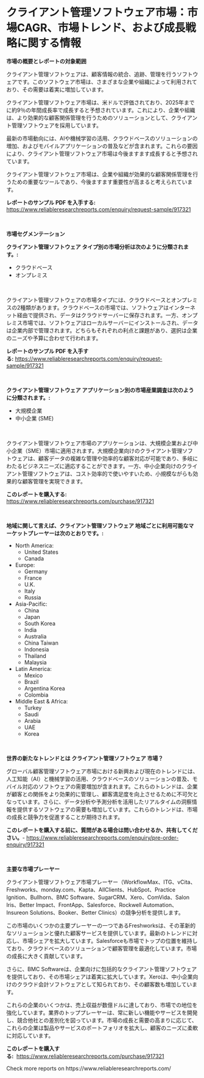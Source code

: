 <p><h1>クライアント管理ソフトウェア市場：市場CAGR、市場トレンド、および成長戦略に関する情報</h1></p><p><strong>市場の概要とレポートの対象範囲</strong></p>
<p><p>クライアント管理ソフトウェアは、顧客情報の統合、追跡、管理を行うソフトウェアです。このソフトウェア市場は、さまざまな企業や組織によって利用されており、その需要は着実に増加しています。</p><p>クライアント管理ソフトウェア市場は、米ドルで評価されており、2025年までに約9％の年間成長率で成長すると予想されています。これにより、企業や組織は、より効果的な顧客関係管理を行うためのソリューションとして、クライアント管理ソフトウェアを採用しています。</p><p>最新の市場動向には、AIや機械学習の活用、クラウドベースのソリューションの増加、およびモバイルアプリケーションの普及などが含まれます。これらの要因により、クライアント管理ソフトウェア市場は今後ますます成長すると予想されています。</p><p>クライアント管理ソフトウェア市場は、企業や組織が効果的な顧客関係管理を行うための重要なツールであり、今後ますます重要性が高まると考えられています。</p></p>
<p><strong>レポートのサンプル PDF を入手する:</strong> <a href="https://www.reliableresearchreports.com/enquiry/request-sample/917321">https://www.reliableresearchreports.com/enquiry/request-sample/917321</a></p>
<p>&nbsp;</p>
<p><strong>市場セグメンテーション</strong></p>
<p><strong>クライアント管理ソフトウェア タイプ別の市場分析は次のように分類されます。:</strong></p>
<p><ul><li>クラウドベース</li><li>オンプレミス</li></ul></p>
<p>&nbsp;</p>
<p><p>クライアント管理ソフトウェアの市場タイプには、クラウドベースとオンプレミスの2種類があります。クラウドベースの市場では、ソフトウェアはインターネット経由で提供され、データはクラウドサーバーに保存されます。一方、オンプレミス市場では、ソフトウェアはローカルサーバーにインストールされ、データは企業内部で管理されます。どちらもそれぞれの利点と課題があり、選択は企業のニーズや予算に合わせて行われます。</p></p>
<p><strong>レポートのサンプル PDF を入手する:</strong>&nbsp;<a href="https://www.reliableresearchreports.com/enquiry/request-sample/917321">https://www.reliableresearchreports.com/enquiry/request-sample/917321</a></p>
<p>&nbsp;</p>
<p><strong> クライアント管理ソフトウェア アプリケーション別の市場産業調査は次のように分類されます。:</strong></p>
<p><ul><li>大規模企業</li><li>中小企業 (SME)</li></ul></p>
<p>&nbsp;</p>
<p><p>クライアント管理ソフトウェア市場のアプリケーションは、大規模企業および中小企業（SME）市場に適用されます。大規模企業向けのクライアント管理ソフトウェアは、顧客データの複雑な管理や効率的な顧客対応が可能であり、多岐にわたるビジネスニーズに適応することができます。一方、中小企業向けのクライアント管理ソフトウェアは、コスト効率的で使いやすいため、小規模ながらも効果的な顧客管理を実現できます。</p></p>
<p><strong>このレポートを購入する:</strong>&nbsp; <a href="https://www.reliableresearchreports.com/purchase/917321">https://www.reliableresearchreports.com/purchase/917321</a></p>
<p>&nbsp;</p>
<p><strong>地域に関して言えば、クライアント管理ソフトウェア 地域ごとに利用可能なマーケットプレーヤーは次のとおりです。:</strong></p>
<p><ul>
    <li>
        North America:
        <ul>
            <li>United States</li>
            <li>Canada</li>
        </ul>
    </li>
    <li>
        Europe:
        <ul>
            <li>Germany</li>
            <li>France</li>
            <li>U.K.</li>
            <li>Italy</li>
            <li>Russia</li>
        </ul>
    </li>
    <li>
        Asia-Pacific:
        <ul>
            <li>China</li>
            <li>Japan</li>
            <li>South Korea</li>
            <li>India</li>
            <li>Australia</li>
            <li>China Taiwan</li>
            <li>Indonesia</li>
            <li>Thailand</li>
            <li>Malaysia</li>
        </ul>
    </li>
    <li>
        Latin America:
        <ul>
            <li>Mexico</li>
            <li>Brazil</li>
            <li>Argentina Korea</li>
            <li>Colombia</li>
        </ul>
    </li>
    <li>
        Middle East & Africa:
        <ul>
            <li>Turkey</li>
            <li>Saudi</li>
            <li>Arabia</li>
            <li>UAE</li>
            <li>Korea</li>
        </ul>
    </li>
    </ul></p>
<p>&nbsp;</p>
<p><strong>世界の新たなトレンドとは クライアント管理ソフトウェア 市場？</strong></p>
<p><p>グローバル顧客管理ソフトウェア市場における新興および現在のトレンドには、人工知能（AI）と機械学習の活用、クラウドベースのソリューションの普及、モバイル対応のソフトウェアの需要増加が含まれます。これらのトレンドは、企業が顧客との関係をより効果的に管理し、顧客満足度を向上させるために不可欠となっています。さらに、データ分析や予測分析を活用したリアルタイムの洞察情報を提供するソフトウェアの需要も増加しています。これらのトレンドは、市場の成長と競争力を促進することが期待されます。</p></p>
<p><strong>このレポートを購入する前に、質問がある場合は問い合わせるか、共有してください。</strong>- <a href="https://www.reliableresearchreports.com/enquiry/pre-order-enquiry/917321">https://www.reliableresearchreports.com/enquiry/pre-order-enquiry/917321</a></p>
<p>&nbsp;</p>
<p><strong>主要な市場プレーヤー</strong></p>
<p><p>クライアント管理ソフトウェア市場プレーヤー（WorkflowMax、ITG、vCita、Freshworks、monday.com、Kapta、AllClients、HubSpot、Practice Ignition、Bullhorn、BMC Software、SugarCRM、Xero、ComVida、Salon Iris、Better Impact、FrontApp、Salesforce、Rockwell Automation、Insureon Solutions、Booker、Better Clinics）の競争分析を提供します。</p><p>この市場のいくつかの主要プレーヤーの一つであるFreshworksは、その革新的なソリューションと優れた顧客サービスを提供しています。最新のトレンドに対応し、市場シェアを拡大しています。Salesforceも市場でトップの位置を維持しており、クラウドベースのソリューションで顧客管理を最適化しています。市場の成長に大きく貢献しています。</p><p>さらに、BMC Softwareは、企業向けに包括的なクライアント管理ソフトウェアを提供しており、その市場シェアは着実に拡大しています。Xeroは、中小企業向けのクラウド会計ソフトウェアとして知られており、その顧客数も増加しています。</p><p>これらの企業のいくつかは、売上収益が数億ドルに達しており、市場での地位を強化しています。業界のトッププレーヤーは、常に新しい機能やサービスを開発し、競合他社との差別化を図っています。市場の成長と需要の高まりに応じて、これらの企業は製品やサービスのポートフォリオを拡大し、顧客のニーズに柔軟に対応しています。</p></p>
<p><strong>このレポートを購入する:</strong>&nbsp;&nbsp;<a href="https://www.reliableresearchreports.com/purchase/917321">https://www.reliableresearchreports.com/purchase/917321</a></p>
<p>Check more reports on https://www.reliableresearchreports.com/</p>